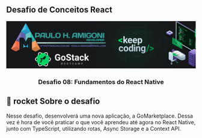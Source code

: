 ## Desafio de Conceitos React
![](/imagens/topo.png)



<h3 align="center">
Desafio 08: Fundamentos do React Native
</h3>


## :rocket:  rocket Sobre o desafio
Nesse desafio, desenvolverá uma nova aplicação, a GoMarketplace. Dessa vez é hora de você praticar o que você aprendeu até agora no React Native, junto com TypeScript, utilizando rotas, Async Storage e a Context API.
